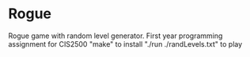 # Rogue

Rogue game with random level generator.
First year programming assignment for CIS2500
"make" to install
"./run ./randLevels.txt" to play
